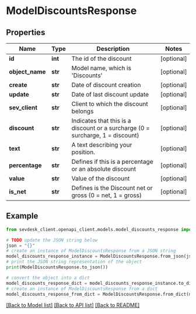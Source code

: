 # ModelDiscountsResponse


## Properties

Name | Type | Description | Notes
------------ | ------------- | ------------- | -------------
**id** | **int** | The id of the discount | [optional] 
**object_name** | **str** | Model name, which is &#39;Discounts&#39; | [optional] 
**create** | **str** | Date of discount creation | [optional] 
**update** | **str** | Date of last discount update | [optional] 
**sev_client** | **str** | Client to which the discount belongs | [optional] 
**discount** | **str** | Indicates that this is a discount or a surcharge (0 &#x3D; surcharge, 1 &#x3D; discount) | [optional] 
**text** | **str** | A text describing your position. | [optional] 
**percentage** | **str** | Defines if this is a percentage or an absolute discount | [optional] 
**value** | **str** | Value of the discount | [optional] 
**is_net** | **str** | Defines is the Discount net or gross (0 &#x3D; net, 1 &#x3D; gross) | [optional] 

## Example

```python
from sevdesk_client.openapi_client.models.model_discounts_response import ModelDiscountsResponse

# TODO update the JSON string below
json = "{}"
# create an instance of ModelDiscountsResponse from a JSON string
model_discounts_response_instance = ModelDiscountsResponse.from_json(json)
# print the JSON string representation of the object
print(ModelDiscountsResponse.to_json())

# convert the object into a dict
model_discounts_response_dict = model_discounts_response_instance.to_dict()
# create an instance of ModelDiscountsResponse from a dict
model_discounts_response_from_dict = ModelDiscountsResponse.from_dict(model_discounts_response_dict)
```
[[Back to Model list]](../README.md#documentation-for-models) [[Back to API list]](../README.md#documentation-for-api-endpoints) [[Back to README]](../README.md)


